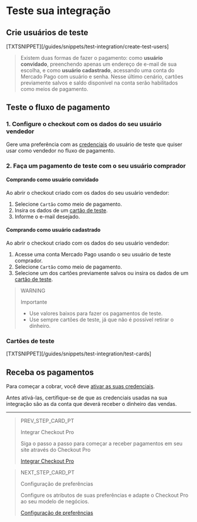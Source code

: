 # Teste sua integração

## Crie usuários de teste 

[TXTSNIPPET][/guides/snippets/test-integration/create-test-users]

> Existem duas formas de fazer o pagamento: como **usuário convidado**, preenchendo apenas um endereço de e-mail de sua escolha, e como **usuário cadastrado**, acessando uma conta do Mercado Pago com usuário e senha. Nesse último cenário, cartões previamente salvos e saldo disponível na conta serão habilitados como meios de pagamento.

## Teste o fluxo de pagamento

### 1. Configure o checkout com os dados do seu usuário vendedor

Gere uma preferência com as [credenciais](/developers/pt/docs/checkout-pro/additional-content/your-integrations/credentials) do usuário de teste que quiser usar como vendedor no fluxo de pagamento.

### 2. Faça um pagamento de teste com o seu usuário comprador

#### Comprando como usuário convidado

Ao abrir o checkout criado com os dados do seu usuário vendedor:

1. Selecione `Cartão` como meio de pagamento.
2. Insira os dados de um [cartão de teste](/developers/pt/docs/checkout-pro/additional-content/your-integrations/test/cards).
3. Informe o e-mail desejado.

#### Comprando como usuário cadastrado

Ao abrir o checkout criado com os dados do seu usuário vendedor:

1. Acesse uma conta Mercado Pago usando o seu usuário de teste comprador.
2. Selecione `Cartão` como meio de pagamento.
3. Selecione um dos cartões previamente salvos ou insira os dados de um [cartão de teste](/developers/pt/docs/checkout-pro/additional-content/your-integrations/test/cards).

>WARNING
>
>Importante
>
> * Use valores baixos para fazer os pagamentos de teste.
> * Use sempre cartões de teste, já que não é possível retirar o dinheiro.

### Cartões de teste

[TXTSNIPPET][/guides/snippets/test-integration/test-cards]

## Receba os pagamentos

Para começar a cobrar, você deve [ativar as suas credenciais](/developers/pt/docs/checkout-pro/additional-content/your-integrations/credentials).

Antes ativá-las, certifique-se de que as credenciais usadas na sua integração são as da conta que deverá receber o dinheiro das vendas.

---

> PREV_STEP_CARD_PT
>
> Integrar Checkout Pro
>
> Siga o passo a passo para começar a receber pagamentos em seu site através do Checkout Pro
>
> [Integrar Checkout Pro](/developers/pt/docs/checkout-pro/integration-configuration/integrate-checkout-pro)

> NEXT_STEP_CARD_PT
>
> Configuração de preferências
>
> Configure os atributos de suas preferências e adapte o Checkout Pro ao seu modelo de negócios.
>
> [Configuração de preferências](/developers/pt/docs/checkout-pro/checkout-customization/preferences)



